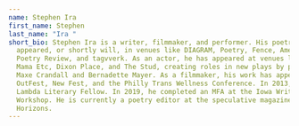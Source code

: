 ```yaml
---
name: Stephen Ira
first_name: Stephen
last_name: "Ira "
short_bio: Stephen Ira is a writer, filmmaker, and performer. His poetry has
  appeared, or shortly will, in venues like DIAGRAM, Poetry, Fence, American
  Poetry Review, and tagvverk. As an actor, he has appeared at venues like La
  Mama Etc, Dixon Place, and The Stud, creating roles in new plays by poets like
  Maxe Crandall and Bernadette Mayer. As a filmmaker, his work has appeared at
  OutFest, New Fest, and the Philly Trans Wellness Conference. In 2013, he was a
  Lambda Literary Fellow. In 2019, he completed an MFA at the Iowa Writers’
  Workshop. He is currently a poetry editor at the speculative magazine Strange
  Horizons.
---
```

